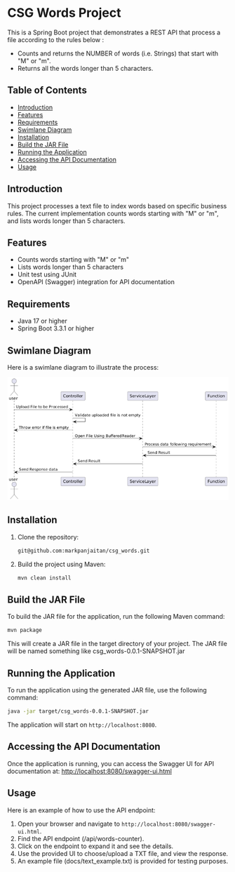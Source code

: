 # CSG Words Project

This is a Spring Boot project that demonstrates a REST API that process a file according to the rules below :
- Counts and returns the NUMBER of words (i.e. Strings) that start with "M" or "m".
- Returns all the words longer than 5 characters.

## Table of Contents

- [Introduction](#introduction)
- [Features](#features)
- [Requirements](#requirements)
- [Swimlane Diagram](#swimlane-diagram)  
- [Installation](#installation)
- [Build the JAR File](#build-the-jar-file)
- [Running the Application](#running-the-application)
- [Accessing the API Documentation](#accessing-the-api-documentation)
- [Usage](#usage)

## Introduction

This project processes a text file to index words based on specific business rules. The current implementation counts words starting with "M" or "m", and lists words longer than 5 characters.


## Features

- Counts words starting with "M" or "m"
- Lists words longer than 5 characters
- Unit test using JUnit
- OpenAPI (Swagger) integration for API documentation


## Requirements

- Java 17 or higher
- Spring Boot 3.3.1 or higher


## Swimlane Diagram

Here is a swimlane diagram to illustrate the process:

![Swimlane Diagram](docs/diagram1.png)


## Installation

1. Clone the repository:
    ```sh
    git@github.com:markpanjaitan/csg_words.git
    ```

2. Build the project using Maven:
    ```sh
    mvn clean install
    ```

## Build the JAR File

To build the JAR file for the application, run the following Maven command:

```sh
mvn package
```
This will create a JAR file in the target directory of your project. The JAR file will be named something like csg_words-0.0.1-SNAPSHOT.jar


## Running the Application

To run the application using the generated JAR file, use the following command:

```sh
java -jar target/csg_words-0.0.1-SNAPSHOT.jar
```

The application will start on `http://localhost:8080`.


## Accessing the API Documentation

Once the application is running, you can access the Swagger UI for API documentation at:
[http://localhost:8080/swagger-ui.html](http://localhost:8181/swagger-ui/index.html)


## Usage

Here is an example of how to use the API endpoint:

1. Open your browser and navigate to `http://localhost:8080/swagger-ui.html`.
2. Find the API endpoint (/api/words-counter).
3. Click on the endpoint to expand it and see the details.
4. Use the provided UI to choose/upload a TXT file, and view the response.
5. An example file (docs/text_example.txt) is provided for testing purposes.

